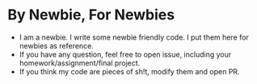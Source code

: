 # By Newbie, For Newbies
* I am a newbie. I write some newbie friendly code. I put them here for newbies as reference.
* If you have any question, feel free to open issue, including your homework/assignment/final project.
* If you think my code are pieces of sh!t, modify them and open PR.
